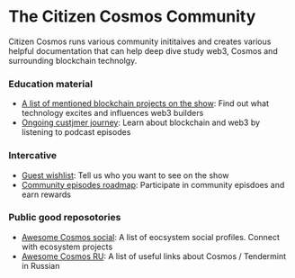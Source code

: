 # The Citizen Cosmos Community

Citizen Cosmos runs various community inititaives and creates various helpful documentation that can help deep dive study web3, Cosmos and surrounding blockchain technolgy.

### Education material

- [A list of mentioned blockchain projects on the show](https://github.com/citizen-cosmos/Citizen-Cosmos/blob/master/community/A%20list%20of%20mentioned%20projects.md): Find out what technology excites and influences web3 builders 
- [Ongoing custjmer journey](https://github.com/citizen-cosmos/Citizen-Cosmos/blob/master/community/ongoing%20customer%20journey.md): Learn about blockchain and web3 by listening to podcast episodes  

### Intercative

- [Guest wishlist](https://github.com/citizen-cosmos/Citizen-Cosmos/blob/master/community/guest-wish-list.md): Tell us who you want to see on the show
- [Community episodes roadmap](https://github.com/citizen-cosmos/Citizen-Cosmos/blob/master/project/community%20episodes.md#episode-roadmap): Participate in community episdoes and earn rewards

### Public good reposotories

- [Awesome Cosmos social](https://github.com/citizen-cosmos/Awesome-cosmos-social): A list of eocsystem social profiles. Connect with ecosystem projects
- [Awesome Cosmos RU](https://github.com/citizen-cosmos/Awesome-cosmos-ru): A list of useful links about Cosmos / Tendermint in Russian
